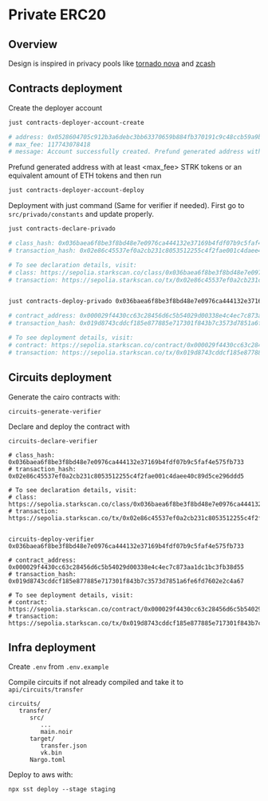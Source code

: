 # Private ERC20

## Overview

Design is inspired in privacy pools like [tornado nova](https://github.com/tornadocash/tornado-core/tree/master) and [zcash](https://github.com/zcash/orchard)


## Contracts deployment

Create the deployer account

```bash
just contracts-deployer-account-create

# address: 0x0528604705c912b3a6debc3bb63370659b884fb370191c9c48ccb59a9b9f3e24
# max_fee: 117743078418
# message: Account successfully created. Prefund generated address with at least <max_fee> STRK tokens or an equivalent amount of ETH tokens. It is good to send more in the case of higher demand.
```

Prefund generated address with at least <max_fee> STRK tokens or an equivalent amount of ETH tokens and then run

```bash
just contracts-deployer-account-deploy
```

Deployment with just command (Same for verifier if needed). First go to `src/privado/constants` and update properly.

```bash
just contracts-declare-privado

# class_hash: 0x036baea6f8be3f8bd48e7e0976ca444132e37169b4fdf07b9c5faf4e575fb733
# transaction_hash: 0x02e86c45537ef0a2cb231c8053512255c4f2fae001c4daee40c89d5ce296ddd5

# To see declaration details, visit:
# class: https://sepolia.starkscan.co/class/0x036baea6f8be3f8bd48e7e0976ca444132e37169b4fdf07b9c5faf4e575fb733
# transaction: https://sepolia.starkscan.co/tx/0x02e86c45537ef0a2cb231c8053512255c4f2fae001c4daee40c89d5ce296ddd5


just contracts-deploy-privado 0x036baea6f8be3f8bd48e7e0976ca444132e37169b4fdf07b9c5faf4e575fb733

# contract_address: 0x000029f4430cc63c28456d6c5b54029d00338e4c4ec7c873aa1dc1bc3fb38d55
# transaction_hash: 0x019d8743cddcf185e877885e717301f843b7c3573d7851a6fe6fd7602e2c4a67

# To see deployment details, visit:
# contract: https://sepolia.starkscan.co/contract/0x000029f4430cc63c28456d6c5b54029d00338e4c4ec7c873aa1dc1bc3fb38d55
# transaction: https://sepolia.starkscan.co/tx/0x019d8743cddcf185e877885e717301f843b7c3573d7851a6fe6fd7602e2c4a67
```

## Circuits deployment

Generate the cairo contracts with:

```
circuits-generate-verifier
```

Declare and deploy the contract with 

```
circuits-declare-verifier

# class_hash: 0x036baea6f8be3f8bd48e7e0976ca444132e37169b4fdf07b9c5faf4e575fb733
# transaction_hash: 0x02e86c45537ef0a2cb231c8053512255c4f2fae001c4daee40c89d5ce296ddd5

# To see declaration details, visit:
# class: https://sepolia.starkscan.co/class/0x036baea6f8be3f8bd48e7e0976ca444132e37169b4fdf07b9c5faf4e575fb733
# transaction: https://sepolia.starkscan.co/tx/0x02e86c45537ef0a2cb231c8053512255c4f2fae001c4daee40c89d5ce296ddd5


circuits-deploy-verifier 0x036baea6f8be3f8bd48e7e0976ca444132e37169b4fdf07b9c5faf4e575fb733

# contract_address: 0x000029f4430cc63c28456d6c5b54029d00338e4c4ec7c873aa1dc1bc3fb38d55
# transaction_hash: 0x019d8743cddcf185e877885e717301f843b7c3573d7851a6fe6fd7602e2c4a67

# To see deployment details, visit:
# contract: https://sepolia.starkscan.co/contract/0x000029f4430cc63c28456d6c5b54029d00338e4c4ec7c873aa1dc1bc3fb38d55
# transaction: https://sepolia.starkscan.co/tx/0x019d8743cddcf185e877885e717301f843b7c3573d7851a6fe6fd7602e2c4a67
```

## Infra deployment

Create `.env` from `.env.example`

Compile circuits if not already compiled and take it to `api/circuits/transfer`

```
circuits/
   transfer/
      src/
         ...
         main.noir
      target/
         transfer.json
         vk.bin
      Nargo.toml
```

Deploy to aws with:

`npx sst deploy --stage staging`

